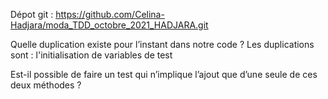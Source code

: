 Dépot git : https://github.com/Celina-Hadjara/moda_TDD_octobre_2021_HADJARA.git

Quelle duplication existe pour l’instant dans notre code ?
Les duplications sont : l'initialisation de variables de test

Est-il possible de faire un test qui n’implique l’ajout que d’une seule de ces deux méthodes ?